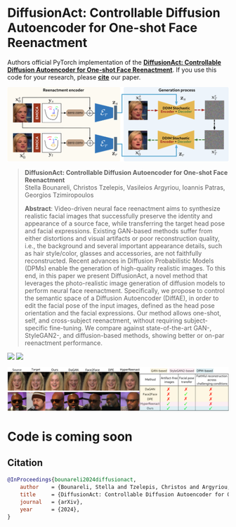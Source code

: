 # DiffusionAct: Controllable Diffusion Autoencoder for One-shot Face Reenactment

Authors official PyTorch implementation of the **[DiffusionAct: Controllable Diffusion Autoencoder for One-shot Face Reenactment](https://arxiv.org/abs/2403.17217)**. If you use this code for your research, please [**cite**](#citation) our paper.

<p align="center">
<img src="images/architecture.png" style="width: 750px"/>
</p>

>**DiffusionAct: Controllable Diffusion Autoencoder for One-shot Face Reenactment**<br>
> Stella Bounareli, Christos Tzelepis, Vasileios Argyriou, Ioannis Patras, Georgios Tzimiropoulos<br>
>
> **Abstract**: Video-driven neural face reenactment aims to synthesize realistic facial images that successfully preserve the identity and appearance of a source face, while transferring the target head pose and facial expressions. 
Existing GAN-based methods suffer from either distortions and visual artifacts or poor reconstruction quality, i.e., the background and several important appearance details, such as hair style/color, glasses and accessories, 
are not faithfully reconstructed. Recent advances in Diffusion Probabilistic Models (DPMs) enable the generation of high-quality realistic images. To this end, in this paper we present DiffusionAct, a novel method that leverages the photo-realistic 
image generation of diffusion models to perform neural face reenactment. Specifically, we propose to control the semantic space of a Diffusion Autoencoder (DiffAE), in order to edit the facial pose of the input images, defined as the head pose 
orientation and the facial expressions. Our method allows one-shot, self, and cross-subject reenactment, without requiring subject-specific fine-tuning. 
We compare against state-of-the-art GAN-, StyleGAN2-, and diffusion-based methods, showing better or on-par reenactment performance. 


<a href="https://arxiv.org/abs/2403.17217"><img src="https://img.shields.io/badge/arXiv-2403.17217-b31b1b.svg" height=22.5></a>
<a href="https://stelabou.github.io/diffusionact/"><img src="https://img.shields.io/badge/Page-Demo-darkgreen.svg" height=22.5></a>


<p align="center">
<img src="images/teaser.png" style="width: 750px"/>
</p>


# Code is coming soon


## Citation

```bibtex
@InProceedings{bounareli2024diffusionact,
    author    = {Bounareli, Stella and Tzelepis, Christos and Argyriou, Vasileios and Patras, Ioannis and   Tzimiropoulos, Georgios},
    title     = {DiffusionAct: Controllable Diffusion Autoencoder for One-shot Face Reenactment},
    journal   = {arXiv},
    year      = {2024},
}
```


